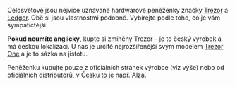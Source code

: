 Celosvětově jsou nejvíce uznávané hardwarové peněženky značky [Trezor](https://trezor.io/) a [Ledger](https://www.ledger.com/). Obě si jsou vlastnostmi podobné. Vybírejte podle toho, co je vám sympatičtější.

**‍Pokud neumíte anglicky**, kupte si zmíněný Trezor – je to český výrobek a má českou lokalizaci. U nás je určitě nejrozšířenější svým modelem [Trezor One](https://shop.trezor.io/product/trezor-one-white) a je to sázka na jistotu.

Peněženku kupujte pouze z oficiálních stránek výrobce (viz výše) nebo od oficiálních distributorů, v Česku to je např. [Alza](https://www.alza.cz/).